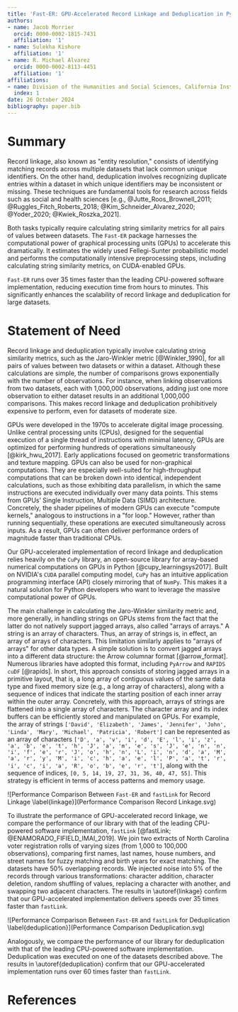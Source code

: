 ```yaml
---
title: 'Fast-ER: GPU-Accelerated Record Linkage and Deduplication in Python'
authors:
- name: Jacob Morrier
  orcid: 0000-0002-1815-7431
  affiliation: '1'
- name: Sulekha Kishore
  affiliation: '1'
- name: R. Michael Alvarez
  orcid: 0000-0002-8113-4451
  affiliation: '1'
affiliations:
- name: Division of the Humanities and Social Sciences, California Institute of Technology, USA
  index: 1
date: 26 October 2024
bibliography: paper.bib
---
```


# Summary

Record linkage, also known as "entity resolution," consists of identifying matching records across multiple datasets that lack common unique identifiers. On the other hand, deduplication involves recognizing duplicate entries within a dataset in which unique identifiers may be inconsistent or missing. These techniques are fundamental tools for research across fields such as social and health sciences [e.g., @Jutte_Roos_Brownell_2011; @Ruggles_Fitch_Roberts_2018; @Kim_Schneider_Alvarez_2020; @Yoder_2020; @Kwiek_Roszka_2021].

Both tasks typically require calculating string similarity metrics for all pairs of values between datasets. The `Fast-ER` package harnesses the computational power of graphical processing units (GPUs) to accelerate this dramatically. It estimates the widely used Fellegi-Sunter probabilistic model and performs the computationally intensive preprocessing steps, including calculating string similarity metrics, on CUDA-enabled GPUs.

`Fast-ER` runs over 35 times faster than the leading CPU-powered software implementation, reducing execution time from hours to minutes. This significantly enhances the scalability of record linkage and deduplication for large datasets.

# Statement of Need

Record linkage and deduplication typically involve calculating string similarity metrics, such as the Jaro-Winkler metric [@Winkler_1990], for all pairs of values between two datasets or within a dataset. Although these calculations are simple, the number of comparisons grows exponentially with the number of observations. For instance, when linking observations from two datasets, each with 1,000,000 observations, adding just one more observation to either dataset results in an additional 1,000,000 comparisons. This makes record linkage and deduplication prohibitively expensive to perform, even for datasets of moderate size.

GPUs were developed in the 1970s to accelerate digital image processing. Unlike central processing units (CPUs), designed for the sequential execution of a single thread of instructions with minimal latency, GPUs are optimized for performing hundreds of operations simultaneously [@kirk_hwu_2017]. Early applications focused on geometric transformations and texture mapping. GPUs can also be used for non-graphical computations. They are especially well-suited for high-throughput computations that can be broken down into identical, independent calculations, such as those exhibiting data parallelism, in which the same instructions are executed individually over many data points. This stems from GPUs’ Single Instruction, Multiple Data (SIMD) architecture. Concretely, the shader pipelines of modern GPUs can execute "compute kernels," analogous to instructions in a "for loop." However, rather than running sequentially, these operations are executed simultaneously across inputs. As a result, GPUs can often deliver performance orders of magnitude faster than traditional CPUs.

Our GPU-accelerated implementation of record linkage and deduplication relies heavily on the `CuPy` library, an open-source library for array-based numerical computations on GPUs in Python [@cupy_learningsys2017]. Built on NVIDIA's `CUDA` parallel computing model, `CuPy` has an intuitive application programming interface (API) closely mirroring that of `NumPy`. This makes it a natural solution for Python developers who want to leverage the massive computational power of GPUs.

The main challenge in calculating the Jaro-Winkler similarity metric and, more generally, in handling strings on GPUs stems from the fact that the latter do not natively support jagged arrays, also called "arrays of arrays." A string is an array of characters. Thus, an array of strings is, in effect, an array of arrays of characters. This limitation similarly applies to "arrays of arrays" for other data types. A simple solution is to convert jagged arrays into a different data structure: the Arrow columnar format [@arrow_format]. Numerous libraries have adopted this format, including `PyArrow` and `RAPIDS cuDF` [@rapids]. In short, this approach consists of storing jagged arrays in a primitive layout, that is, a long array of contiguous values of the same data type and fixed memory size (e.g., a long array of characters), along with a sequence of indices that indicate the starting position of each inner array within the outer array. Concretely, with this approach, arrays of strings are flattened into a single array of characters. The character array and its index buffers can be efficiently stored and manipulated on GPUs. For example, the array of strings `['David', 'Elizabeth', 'James', 'Jennifer', 'John', 'Linda', 'Mary', 'Michael', 'Patricia', 'Robert']` can be represented as an array of characters `['D', 'a', 'v', 'i', 'd', 'E', 'l', 'i', 'z', 'a', 'b', 'e', 't', 'h', 'J', 'a', 'm', 'e', 's', 'J', 'e', 'n', 'n', 'i', 'f', 'e', 'r', 'J', 'o', 'h', 'n', 'L', 'i', 'n', 'd', 'a', 'M', 'a', 'r', 'y', 'M', 'i', 'c', 'h', 'a', 'e', 'l', 'P', 'a', 't', 'r', 'i', 'c', 'i', 'a', 'R', 'o', 'b', 'e', 'r', 't']`, along with the sequence of indices, `[0, 5, 14, 19, 27, 31, 36, 40, 47, 55]`. This strategy is efficient in terms of access patterns and memory usage.

![Performance Comparison Between `Fast-ER` and `fastLink` for Record Linkage \label{linkage}](Performance Comparison Record Linkage.svg)

To illustrate the performance of GPU-accelerated record linkage, we compare the performance of our library with that of the leading CPU-powered software implementation, `fastLink` [@fastLink; @ENAMORADO_FIFIELD_IMAI_2019]. We join two extracts of North Carolina voter registration rolls of varying sizes (from 1,000 to 100,000 observations), comparing first names, last names, house numbers, and street names for fuzzy matching and birth years for exact matching. The datasets have 50% overlapping records. We injected noise into 5% of the records through various transformations: character addition, character deletion, random shuffling of values, replacing a character with another, and swapping two adjacent characters. The results in \autoref{linkage} confirm that our GPU-accelerated implementation delivers speeds over 35 times faster than `fastLink`.

![Performance Comparison Between `Fast-ER` and `fastLink` for Deduplication \label{deduplication}](Performance Comparison Deduplication.svg)

Analogously, we compare the performance of our library for deduplication with that of the leading CPU-powered software implementation. Deduplication was executed on one of the datasets described above. The results in \autoref{deduplication} confirm that our GPU-accelerated implementation runs over 60 times faster than `fastLink`.

# References
